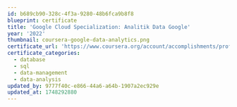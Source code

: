 ```yaml
---
id: b689cb90-328c-4f3a-9280-48b6fca9b8f8
blueprint: certificate
title: 'Google Cloud Specialization: Analitik Data Google'
year: '2022'
thumbnail: coursera-google-data-analytics.png
certificate_url: 'https://www.coursera.org/account/accomplishments/professional-cert/38VNY77ELKEE'
certificate_categories:
  - database
  - sql
  - data-management
  - data-analysis
updated_by: 9777f40c-e866-44a6-a64b-1907a2ec929e
updated_at: 1748292880
---
```

